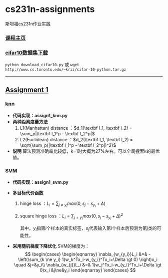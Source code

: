 # cs231n-assignments
斯坦福cs231n作业实践

### [课程主页](http://cs231n.github.io/)

### [cifar10数据集下载](http://www.cs.toronto.edu/~kriz/cifar-10-python.tar.gz)

`python download_cifar10.py` 或 `wget http://www.cs.toronto.edu/~kriz/cifar-10-python.tar.gz`

---

<script type="text/javascript" src="[http://cdn.mathjax.org/mathjax/latest/MathJax.js?config=default"></script>

## [Assignment 1](http://cs231n.github.io/assignments2016/assignment1/)

### knn

- **代码实现：assign1_knn.py**
- **两种距离度量方法**
  1. L1(Manhattan) distance ：$d_1(\textbf I_1, \textbf I_2) = \sum_p|\textbf I_1^p - \textbf I_2^p|$ 
  2. L2(Euclidean)  distance ：$d_2(\textbf I_1, \textbf I_2) = \sqrt{\sum_p(|\textbf I_1^p - \textbf I_2^p|)^2}$
- **说明**
  算法预测准确率比较低，k=1时大概为27%左右。可以全局搜索k的最优值。

### SVM

- **代码实现：assign1_svm.py**

- **多目标代价函数**

  1. hinge loss ：$L_i=\sum_{j\ne y_i}max(0, s_j-s_{y_i}+\Delta)$

  2. square hinge loss ：$L_i=\sum_{j\ne y_i}max(0, s_j-s_{y_i}+\Delta)^2$

     其中，$y_i$指第$i$个样本的真实标签，$s_j$代表输入第$i$个样本后预测为第$j$类的可能性。

- **采用随机梯度下降优化**
  SVM的梯度为：
  $$
  \begin{cases}
  \begin{eqnarray}
  \nabla_{w_{y_i}}L_i &=& -\left(\sum_{k \ne y_i} 1(w_k^Tx_i-w_{y_i}^Tx_i+\Delta \gt 0)  \right)x_i \quad  &j=&y_i\\
  \nabla_{w_{j}}L_i &=& 1(w_j^Tx_i-w_{y_i}^Tx_i+\Delta \gt 0)x_i  &j\ne&y_i
  \end{eqnarray}
  \end{cases}
  $$
  ​

  ​

  ​

